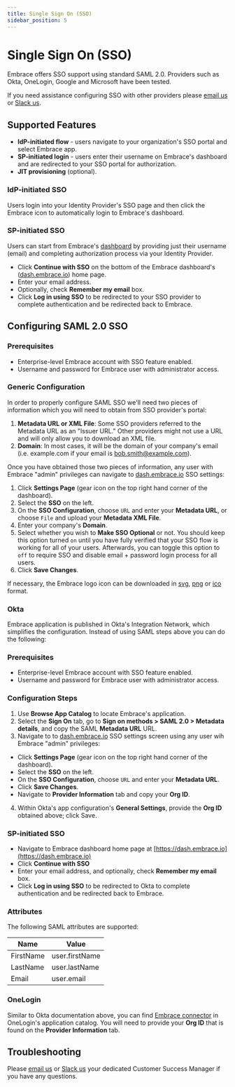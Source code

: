 ```yaml
---
title: Single Sign On (SSO)
sidebar_position: 5
---
```


# Single Sign On (SSO)

Embrace offers SSO support using standard SAML 2.0. Providers such as Okta, OneLogin, Google and Microsoft have been tested.

If you need assistance configuring SSO with other providers please [email us](mailto:support@embrace.io) or [Slack us](http://community.embrace.io/).

## Supported Features

- **IdP-initiated flow** - users navigate to your organization's SSO portal and select Embrace app.
- **SP-initiated login** - users enter their username on Embrace's dashboard and are redirected to your SSO portal for authorization.
- **JIT provisioning** (optional).

### IdP-initiated SSO

Users login into your Identity Provider's SSO page and then click the Embrace icon to automatically login to Embrace's dashboard.

### SP-initiated SSO

Users can start from Embrace's [dashboard](https://dash.embrace.io) by providing just their username (email) and completing authorization process via your Identity Provider.

- Click **Continue with SSO** on the bottom of the Embrace dashboard's ([dash.embrace.io](https://dash.embrace.io)) home page.
- Enter your email address.
- Optionally, check **Remember my email** box.
- Click **Log in using SSO** to be redirected to your SSO provider to complete authentication and be redirected back to Embrace.

## Configuring SAML 2.0 SSO

### Prerequisites

- Enterprise-level Embrace account with SSO feature enabled.
- Username and password for Embrace user with administrator access.

### Generic Configuration

In order to properly configure SAML SSO we'll need two pieces of information which you will need to obtain from SSO provider's portal:

1. **Metadata URL or XML File**: Some SSO providers referred to the Metadata URL as an "Issuer URL." Other providers might not use a URL and will only allow you to download an XML file.
2. **Domain**: In most cases, it will be the domain of your company's email (i.e. example.com if your email is bob.smith@example.com).

Once you have obtained those two pieces of information, any user with Embrace "admin" privileges can navigate to [dash.embrace.io](https://dash.embrace.io) SSO settings:

1. Click **Settings Page** (gear icon on the top right hand corner of the dashboard).
2. Select the **SSO** on the left.
3. On the **SSO Configuration**, choose `URL` and enter your **Metadata URL**, or choose `File` and upload your **Metadata XML File**.
4. Enter your company's **Domain**.
5. Select whether you wish to **Make SSO Optional** or not. You should keep this option turned `on` until you have fully verified that your SSO flow is working for all of your users. Afterwards, you can toggle this option to `off` to require SSO and disable email + password login process for all users.
5. Click **Save Changes**.

If necessary, the Embrace logo icon can be downloaded in [svg](https://embrace.io/embrace.svg), [png](https://embrace.io/wp-content/themes/embraceio/library/images/favicon/android-icon-192x192.png) or [ico](https://embrace.io/wp-content/themes/embraceio/library/images/favicon/favicon.ico) format.

### Okta

Embrace application is published in Okta's Integration Network, which simplifies the configuration. Instead of using SAML steps above you can do the following:

### Prerequisites

- Enterprise-level Embrace account with SSO feature enabled.
- Username and password for Embrace user with administrator access.

### Configuration Steps

1. Use **Browse App Catalog** to locate Embrace's application.
2. Select the **Sign On** tab, go to **Sign on methods > SAML 2.0 > Metadata details**, and copy the SAML **Metadata URL** URL.
3. Navigate to to [dash.embrace.io](https://dash.embrace.io) SSO settings screen using any user wih Embrace "admin" privileges:
  - Click **Settings Page** (gear icon on the top right hand corner of the dashboard).
  - Select the **SSO** on the left.
  - On the **SSO Configuration**, choose `URL` and enter your **Metadata URL**.
  - Click **Save Changes**.
  - Navigate to **Provider Information** tab and copy your **Org ID**.
4. Within Okta's app configuration's **General Settings**, provide the **Org ID** obtained above; click Save.

### SP-initiated SSO

- Navigate to Embrace dashboard home page at [https://dash.embrace.io](https://dash.embrace.io)
- Click **Continue with SSO**
- Enter your email address, and optionally, check **Remember my email** box.
- Click **Log in using SSO** to be redirected to Okta to complete authentication and be redirected back to Embrace.

### Attributes

The following SAML attributes are supported:

| Name | Value |
|--------|--------|
| FirstName | user.firstName |
| LastName | user.lastName |
| Email | user.email |

### OneLogin

Similar to Okta documentation above, you can find [Embrace connector](https://www.onelogin.com/connector/embrace_saml) in OneLogin's application catalog. You will need to provide your **Org ID** that is found on the **Provider Information** tab.

## Troubleshooting

Please [email us](mailto:support@embrace.io) or [Slack us](http://community.embrace.io/) your dedicated Customer Success Manager if you have any questions.
